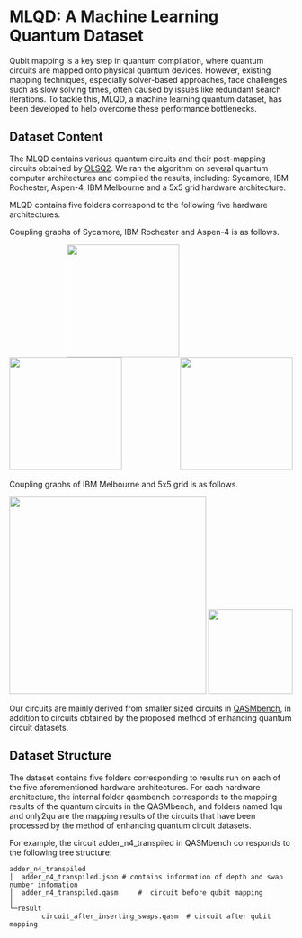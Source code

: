# MLQD: A Machine Learning Quantum Dataset

Qubit mapping is a key step in quantum compilation, where quantum circuits are mapped onto physical quantum devices. However, existing mapping techniques, especially solver-based approaches, face challenges such as slow solving times, often caused by issues like redundant search iterations. To tackle this, MLQD, a machine learning quantum dataset, has been developed to help overcome these performance bottlenecks.

## Dataset Content

The MLQD contains various quantum circuits and their post-mapping circuits obtained by [OLSQ2](https://github.com/WanHsuanLin/OLSQ2). We ran the algorithm on several quantum computer architectures and compiled the results, including: Sycamore, IBM Rochester, Aspen-4, IBM Melbourne and a 5x5 grid hardware architecture.

MLQD contains five folders correspond to the following five hardware architectures.

Coupling graphs of Sycamore, IBM Rochester and Aspen-4 is as follows.
<p align="center">    
    <img src="https://github.com/user-attachments/assets/34518672-89d4-48d8-9702-e6b958f36d27" width="200" style="margin-right: 100px;" />
    <img src="https://github.com/user-attachments/assets/d3678d43-96ef-4eb2-85f1-5f37f055d765" width="200" style="margin-right: 100px;" />
    <img src="https://github.com/user-attachments/assets/4f764ed7-7770-4c10-8f71-3fb30b369a6b" width="200" />
</p>

Coupling graphs of IBM Melbourne and 5x5 grid is as follows.
<p align = "center">    
<img  src="https://github.com/user-attachments/assets/2a471efe-469f-493e-898f-07ae622e6efa" width="350" />
<img  src="https://github.com/user-attachments/assets/dac400ba-c445-458f-b0eb-db1c5105ae92" width="150" />
</p>

Our circuits are mainly derived from smaller sized circuits in [QASMbench](https://github.com/pnnl/QASMBench), in addition to circuits obtained by the proposed method of enhancing quantum circuit datasets.

## Dataset Structure

The dataset contains five folders corresponding to results run on each of the five aforementioned hardware architectures. For each hardware architecture, the internal folder qasmbench corresponds to the mapping results of the quantum circuits in the QASMbench, and folders named 1qu and only2qu are the mapping results of the circuits that have been processed by the method of enhancing quantum circuit datasets.

For example, the circuit adder_n4_transpiled in QASMbench corresponds to the following tree structure:
```plaintext
adder_n4_transpiled
│  adder_n4_transpiled.json	# contains information of depth and swap number infomation
│  adder_n4_transpiled.qasm     #  circuit before qubit mapping
│
└─result
        circuit_after_inserting_swaps.qasm	# circuit after qubit mapping
```

 
